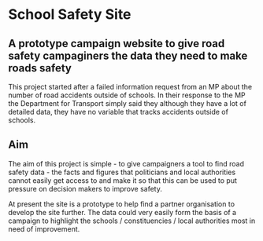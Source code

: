 # School Safety Site
## A prototype campaign website to give road safety campaginers the data they need to make roads safety
This project started after a failed information request from an MP about the number of road accidents outside of schools. In their response to the MP the Department for Transport simply said they although they have a lot of detailed data, they have no variable that tracks accidents outside of schools. 


## Aim
The aim of this project is simple - to give campaigners a tool to find road safety data - the facts and figures that politicians and local authorities cannot easily get access to and make it so that this can be used to put pressure on decision makers to improve safety.

At present the site is a prototype to help find a partner organisation to develop the site further. The data could very easily form the basis of a campaign to highlight the schools / constituencies / local authorities most in need of improvement. 

